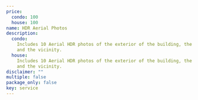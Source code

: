```yaml
---
price:
  condo: 100
  house: 100
name: HDR Aerial Photos
description:
  condo:
    Includes 10 Aerial HDR photos of the exterior of the building, the street
    and the vicinity.
  house:
    Includes 10 Aerial HDR photos of the exterior of the building, the street
    and the vicinity.
disclaimer: ""
multiple: false
package_only: false
key: service
---
```

